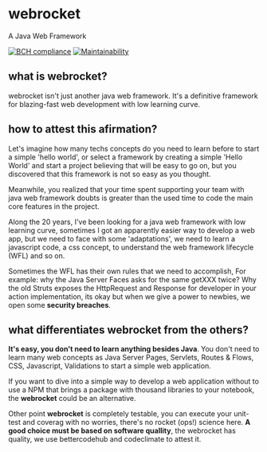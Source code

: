# webrocket
A Java Web Framework

[![BCH compliance](https://bettercodehub.com/edge/badge/andersonfonseka/webrocket?branch=main)](https://bettercodehub.com/)
[![Maintainability](https://api.codeclimate.com/v1/badges/26b42530a23a30a711de/maintainability)](https://codeclimate.com/github/andersonfonseka/webrocket/maintainability)

## what is webrocket?

webrocket isn't just another java web framework. It's a definitive framework for blazing-fast web development with low learning curve.

## how to attest this afirmation?

Let's imagine how many techs concepts do you need to learn before to start a simple 'hello world', or select a framework by creating a simple 'Hello World' and start a project believing that will be easy to go on, but you discovered that this framework is not so easy as you thought.

Meanwhile, you realized that your time spent supporting your team with java web framework doubts is greater than the used time to code the main core features in the project.

Along the 20 years, I've been looking for a java web framework with low learning curve, sometimes I got an apparently easier way to develop a web app, but we need to face with some 'adaptations', we need to learn a javascript code, a css concept, to understand the web framework lifecycle (WFL) and so on.

Sometimes the WFL has their own rules that we need to accomplish, For example: why the Java Server Faces asks for the same getXXX twice? Why the old Struts exposes the HttpRequest and Response for developer in your action implementation, its okay but when we give a power to newbies, we open some **security breaches**.

## what differentiates webrocket from the others?

**It's easy, you don't need to learn anything besides Java**.
You don't need to learn many web concepts as Java Server Pages, Servlets, Routes & Flows, CSS, Javascript, Validations to start a simple web application.

If you want to dive into a simple way to develop a web application without to use a NPM that brings a package with thousand libraries to your notebook, the **webrocket** could be an alternative.

Other point **webrocket** is completely testable, you can execute your unit-test and coverag with no worries, there's no rocket (ops!) science here. **A good choice must be based on software quallity**, the webrocket has quality, we use bettercodehub and codeclimate to attest it.

